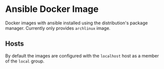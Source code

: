 # Ansible Docker Image

Docker images with ansible installed using the distribution's package manager. Currently only provides `archlinux` image.

## Hosts

By default the images are configured with the `localhost` host as a member of the `local` group.
